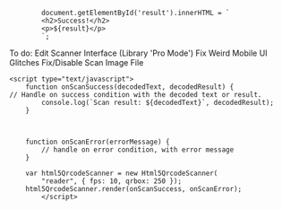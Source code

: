     

            document.getElementById('result').innerHTML = `
            <h2>Success!</h2>
            <p>${result}</p>
            `;

To do:
    Edit Scanner Interface (Library 'Pro Mode')
    Fix Weird Mobile UI Glitches
    Fix/Disable Scan Image File
<script>
      const api_key = "9jzxk18jpnh8kt7pi4ya2hzbl6q5wv";
        console.log("https://api.barcodelookup.com/v3/products?barcode=" + result + "&formatted=y&key=" + api_key);
            function getAPIdata() {
            const api_key = "9jzxk18jpnh8kt7pi4ya2hzbl6q5wv";
            const url = "https://api.barcodelookup.com/v3/products?barcode=8593893774759&formatted=y&key=" + api_key;
            fetch(url)
                    .then(response => response.json())
                    .then((data) => {
                    document.getElementById("BarcodeNumber").innerHTML = (data.products[0].barcode_number);
                    document.getElementById("Title").innerHTML = (data.products[0].title);
                    document.getElementById("EntireResponse").innerHTML = JSON.stringify(data, null,"<br/>");
                    })
                    .catch(err => { 
                        throw err 
                    });
        } 
    </script>
               

<script src="https://unpkg.com/html5-qrcode" type="text/javascript"></script>
    <script type="text/javascript">
        function onScanSuccess(decodedText, decodedResult) {
    // Handle on success condition with the decoded text or result.
            console.log(`Scan result: ${decodedText}`, decodedResult);
        }

        

        function onScanError(errorMessage) {
            // handle on error condition, with error message
        }

        var html5QrcodeScanner = new Html5QrcodeScanner(
            "reader", { fps: 10, qrbox: 250 });
        html5QrcodeScanner.render(onScanSuccess, onScanError);
            </script>